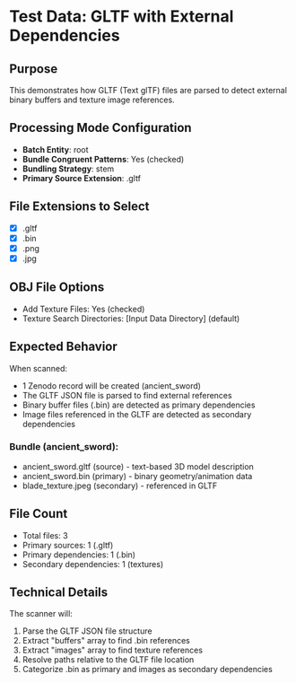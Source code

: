 # Test Data: GLTF with External Dependencies

## Purpose
This demonstrates how GLTF (Text glTF) files are parsed to detect external binary buffers and texture image references.

## Processing Mode Configuration
- **Batch Entity**: root
- **Bundle Congruent Patterns**: Yes (checked)
- **Bundling Strategy**: stem
- **Primary Source Extension**: .gltf

## File Extensions to Select
- [x] .gltf
- [x] .bin
- [x] .png
- [x] .jpg

## OBJ File Options
- Add Texture Files: Yes (checked)
- Texture Search Directories: [Input Data Directory] (default)

## Expected Behavior
When scanned:
- 1 Zenodo record will be created (ancient_sword)
- The GLTF JSON file is parsed to find external references
- Binary buffer files (.bin) are detected as primary dependencies
- Image files referenced in the GLTF are detected as secondary dependencies

### Bundle (ancient_sword):
- ancient_sword.gltf (source) - text-based 3D model description
- ancient_sword.bin (primary) - binary geometry/animation data
- blade_texture.jpeg (secondary) - referenced in GLTF

## File Count
- Total files: 3
- Primary sources: 1 (.gltf)
- Primary dependencies: 1 (.bin)
- Secondary dependencies: 1 (textures)

## Technical Details
The scanner will:
1. Parse the GLTF JSON file structure
2. Extract "buffers" array to find .bin references
3. Extract "images" array to find texture references
4. Resolve paths relative to the GLTF file location
5. Categorize .bin as primary and images as secondary dependencies
